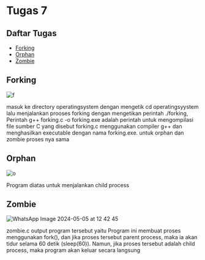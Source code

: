 # Tugas 7

## Daftar Tugas
- [Forking](https://github.com/zakwanaraffi/SysOP24-3123521030/tree/main/Tugas%207#forking)
- [Orphan](https://github.com/zakwanaraffi/SysOP24-3123521030/tree/main/Tugas%207#orphan)
- [Zombie](https://github.com/zakwanaraffi/SysOP24-3123521030/tree/main/Tugas%207#zombie)

## Forking
![f](https://github.com/zakwanaraffi/SysOP24-3123521030/assets/160553582/7763fafb-bb0f-4741-a6e2-b3baf54a11e0)


masuk ke directory operatingsystem dengan mengetik cd operatingsyystem lalu menjalankan prooses forking dengan mengetikan perintah ./forking, Perintah g++ forking.c -o forking.exe adalah perintah untuk mengompilasi file sumber C yang disebut forking.c menggunakan compiler g++ dan menghasilkan executable dengan nama forking.exe. untuk orphan dan zombie proses nya sama

## Orphan
![o](https://github.com/zakwanaraffi/SysOP24-3123521030/assets/160553582/840cba60-40ce-46b5-89e9-4a113faf92e1)

Program diatas untuk menjalankan child process


## Zombie
![WhatsApp Image 2024-05-05 at 12 42 45](https://github.com/zakwanaraffi/SysOP24-3123521030/assets/160553582/70e2ed11-3b53-48b4-8c59-4094f7b79cfb)


zombie.c output program tersebut yaitu Program ini membuat proses menggunakan fork(), dan jika proses tersebut parent process, maka ia akan tidur selama 60 detik (sleep(60)). Namun, jika proses tersebut adalah child process, maka program akan keluar secara langsung

